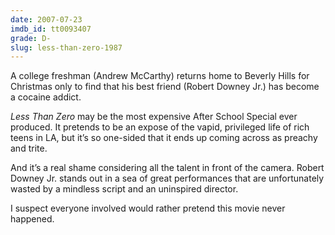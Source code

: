 ```yaml
---
date: 2007-07-23
imdb_id: tt0093407
grade: D-
slug: less-than-zero-1987
---
```


A college freshman (Andrew McCarthy) returns home to Beverly Hills for Christmas only to find that his best friend (Robert Downey Jr.) has become a cocaine addict.

_Less Than Zero_ may be the most expensive After School Special ever produced. It pretends to be an expose of the vapid, privileged life of rich teens in LA, but it’s so one-sided that it ends up coming across as preachy and trite.

And it’s a real shame considering all the talent in front of the camera. Robert Downey Jr. stands out in a sea of great performances that are unfortunately wasted by a mindless script and an uninspired director.

I suspect everyone involved would rather pretend this movie never happened.
